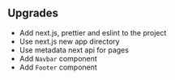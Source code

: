 ## Upgrades

- Add next.js, prettier and eslint to the project
- Use next.js new app directory
- Use metadata next api for pages
- Add `Navbar` component
- Add `Footer` component